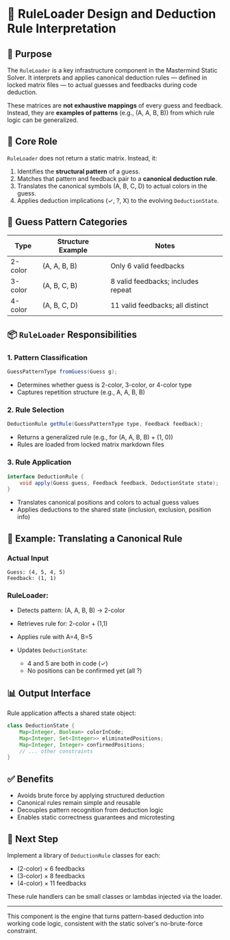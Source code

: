 # 🧩 RuleLoader Design and Deduction Rule Interpretation

## 🎯 Purpose

The `RuleLoader` is a key infrastructure component in the Mastermind Static Solver. It interprets and applies canonical deduction rules — defined in locked matrix files — to actual guesses and feedbacks during code deduction.

These matrices are **not exhaustive mappings** of every guess and feedback. Instead, they are **examples of patterns** (e.g., (A, A, B, B)) from which rule logic can be generalized.

## 🔄 Core Role

`RuleLoader` does not return a static matrix. Instead, it:

1. Identifies the **structural pattern** of a guess.
2. Matches that pattern and feedback pair to a **canonical deduction rule**.
3. Translates the canonical symbols (A, B, C, D) to actual colors in the guess.
4. Applies deduction implications (✓, ?, X) to the evolving `DeductionState`.

## 🧠 Guess Pattern Categories

| Type    | Structure Example | Notes                              |
| ------- | ----------------- | ---------------------------------- |
| 2-color | (A, A, B, B)      | Only 6 valid feedbacks             |
| 3-color | (A, B, C, B)      | 8 valid feedbacks; includes repeat |
| 4-color | (A, B, C, D)      | 11 valid feedbacks; all distinct   |

## 📦 `RuleLoader` Responsibilities

### 1. Pattern Classification

```java
GuessPatternType fromGuess(Guess g);
```

* Determines whether guess is 2-color, 3-color, or 4-color type
* Captures repetition structure (e.g., A, A, B, B)

### 2. Rule Selection

```java
DeductionRule getRule(GuessPatternType type, Feedback feedback);
```

* Returns a generalized rule (e.g., for (A, A, B, B) + (1, 0))
* Rules are loaded from locked matrix markdown files

### 3. Rule Application

```java
interface DeductionRule {
    void apply(Guess guess, Feedback feedback, DeductionState state);
}
```

* Translates canonical positions and colors to actual guess values
* Applies deductions to the shared state (inclusion, exclusion, position info)

## 📘 Example: Translating a Canonical Rule

### Actual Input

```text
Guess: (4, 5, 4, 5)
Feedback: (1, 1)
```

### RuleLoader:

* Detects pattern: (A, A, B, B) → 2-color
* Retrieves rule for: 2-color + (1,1)
* Applies rule with A=4, B=5
* Updates `DeductionState`:

    * 4 and 5 are both in code (✓)
    * No positions can be confirmed yet (all ?)

## 📊 Output Interface

Rule application affects a shared state object:

```java
class DeductionState {
    Map<Integer, Boolean> colorInCode;
    Map<Integer, Set<Integer>> eliminatedPositions;
    Map<Integer, Integer> confirmedPositions;
    // ... other constraints
}
```

## ✅ Benefits

* Avoids brute force by applying structured deduction
* Canonical rules remain simple and reusable
* Decouples pattern recognition from deduction logic
* Enables static correctness guarantees and microtesting

## 🚧 Next Step

Implement a library of `DeductionRule` classes for each:

* (2-color) × 6 feedbacks
* (3-color) × 8 feedbacks
* (4-color) × 11 feedbacks

These rule handlers can be small classes or lambdas injected via the loader.

---

This component is the engine that turns pattern-based deduction into working code logic, consistent with the static solver's no-brute-force constraint.
  